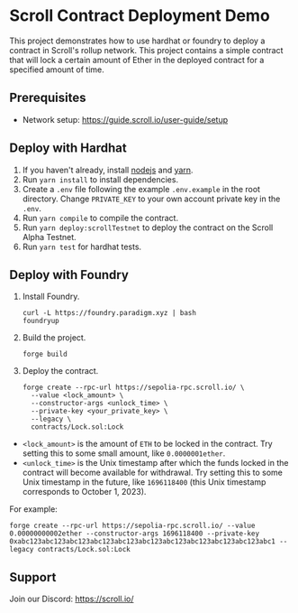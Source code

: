 # Scroll Contract Deployment Demo

This project demonstrates how to use hardhat or foundry to deploy a contract in Scroll's rollup network. This project contains a simple contract that will lock a certain amount of Ether in the deployed contract for a specified amount of time.


## Prerequisites

- Network setup: https://guide.scroll.io/user-guide/setup


## Deploy with Hardhat

1. If you haven't already, install [nodejs](https://nodejs.org/en/download/) and [yarn](https://classic.yarnpkg.com/lang/en/docs/install).
2. Run `yarn install` to install dependencies.
3. Create a `.env` file following the example `.env.example` in the root directory. Change `PRIVATE_KEY` to your own account private key in the `.env`.
4. Run `yarn compile` to compile the contract.
5. Run `yarn deploy:scrollTestnet` to deploy the contract on the Scroll Alpha Testnet.
6. Run `yarn test` for hardhat tests.


## Deploy with Foundry

1. Install Foundry.
    ```shell
    curl -L https://foundry.paradigm.xyz | bash
    foundryup
    ```
2. Build the project.
    ```
    forge build
    ```
3. Deploy the contract.
    ```
    forge create --rpc-url https://sepolia-rpc.scroll.io/ \
      --value <lock_amount> \
      --constructor-args <unlock_time> \
      --private-key <your_private_key> \
      --legacy \
      contracts/Lock.sol:Lock
    ```
  - `<lock_amount>` is the amount of `ETH` to be locked in the contract. Try setting this to some small amount, like `0.0000001ether`.
  - `<unlock_time>` is the Unix timestamp after which the funds locked in the contract will become available for withdrawal. Try setting this to some Unix timestamp in the future, like `1696118400` (this Unix timestamp corresponds to October 1, 2023).
  
  For example:
  ```
  forge create --rpc-url https://sepolia-rpc.scroll.io/ --value 0.00000000002ether --constructor-args 1696118400 --private-key 0xabc123abc123abc123abc123abc123abc123abc123abc123abc123abc123abc1 --legacy contracts/Lock.sol:Lock
  ```
  
## Support

Join our Discord: https://scroll.io/
